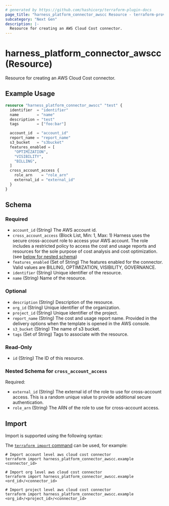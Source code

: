 ```yaml
---
# generated by https://github.com/hashicorp/terraform-plugin-docs
page_title: "harness_platform_connector_awscc Resource - terraform-provider-harness"
subcategory: "Next Gen"
description: |-
  Resource for creating an AWS Cloud Cost connector.
---
```


# harness_platform_connector_awscc (Resource)

Resource for creating an AWS Cloud Cost connector.

## Example Usage

```terraform
resource "harness_platform_connector_awscc" "test" {
  identifier  = "identifier"
  name        = "name"
  description = "test"
  tags        = ["foo:bar"]

  account_id  = "account_id"
  report_name = "report_name"
  s3_bucket   = "s3bucket"
  features_enabled = [
    "OPTIMIZATION",
    "VISIBILITY",
    "BILLING",
  ]
  cross_account_access {
    role_arn    = "role_arn"
    external_id = "external_id"
  }
}
```

<!-- schema generated by tfplugindocs -->
## Schema

### Required

- `account_id` (String) The AWS account id.
- `cross_account_access` (Block List, Min: 1, Max: 1) Harness uses the secure cross-account role to access your AWS account. The role includes a restricted policy to access the cost and usage reports and resources for the sole purpose of cost analysis and cost optimization. (see [below for nested schema](#nestedblock--cross_account_access))
- `features_enabled` (Set of String) The features enabled for the connector. Valid values are BILLING, OPTIMIZATION, VISIBILITY, GOVERNANCE.
- `identifier` (String) Unique identifier of the resource.
- `name` (String) Name of the resource.

### Optional

- `description` (String) Description of the resource.
- `org_id` (String) Unique identifier of the organization.
- `project_id` (String) Unique identifier of the project.
- `report_name` (String) The cost and usage report name. Provided in the delivery options when the template is opened in the AWS console.
- `s3_bucket` (String) The name of s3 bucket.
- `tags` (Set of String) Tags to associate with the resource.

### Read-Only

- `id` (String) The ID of this resource.

<a id="nestedblock--cross_account_access"></a>
### Nested Schema for `cross_account_access`

Required:

- `external_id` (String) The external id of the role to use for cross-account access. This is a random unique value to provide additional secure authentication.
- `role_arn` (String) The ARN of the role to use for cross-account access.

## Import

Import is supported using the following syntax:

The [`terraform import` command](https://developer.hashicorp.com/terraform/cli/commands/import) can be used, for example:

```shell
# Import account level aws cloud cost connector 
terraform import harness_platform_connector_awscc.example <connector_id>

# Import org level aws cloud cost connector 
terraform import harness_platform_connector_awscc.example <ord_id>/<connector_id>

# Import project level aws cloud cost connector 
terraform import harness_platform_connector_awscc.example <org_id>/<project_id>/<connector_id>
```

